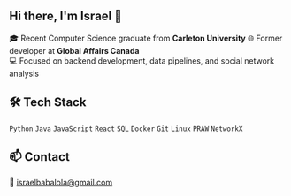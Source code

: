 ## Hi there, I'm Israel 👋

🎓 Recent Computer Science graduate from **Carleton University** 
🌐 Former developer at **Global Affairs Canada**  
💻 Focused on backend development, data pipelines, and social network analysis

## 🛠️ Tech Stack
`Python` `Java` `JavaScript` `React` `SQL` `Docker` `Git` `Linux` `PRAW` `NetworkX`

## 📫 Contact
📧 israelbabalola@gmail.com
<!--
**IsraelBabalola/IsraelBabalola** is a ✨ _special_ ✨ repository because its `README.md` (this file) appears on your GitHub profile.

Here are some ideas to get you started:

- 🔭 I’m currently working on ...
- 🌱 I’m currently learning ...
- 👯 I’m looking to collaborate on ...
- 🤔 I’m looking for help with ...
- 💬 Ask me about ...
- 📫 How to reach me: ...
- 😄 Pronouns: ...
- ⚡ Fun fact: ...
-->
